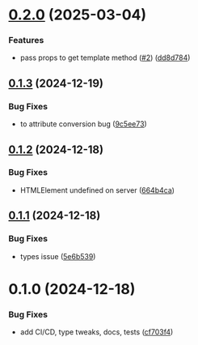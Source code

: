 # [0.2.0](https://github.com/muxinc/ce-la-react/compare/v0.1.3...v0.2.0) (2025-03-04)


### Features

* pass props to get template method ([#2](https://github.com/muxinc/ce-la-react/issues/2)) ([dd8d784](https://github.com/muxinc/ce-la-react/commit/dd8d784bc69de61baf27d2fbe2172f9d84d3589f))



## [0.1.3](https://github.com/muxinc/ce-la-react/compare/v0.1.2...v0.1.3) (2024-12-19)


### Bug Fixes

* to attribute conversion bug ([9c5ee73](https://github.com/muxinc/ce-la-react/commit/9c5ee7328a0fbe6ecd9fec888f7ccca1f3a94934))



## [0.1.2](https://github.com/muxinc/ce-la-react/compare/v0.1.1...v0.1.2) (2024-12-18)


### Bug Fixes

* HTMLElement undefined on server ([664b4ca](https://github.com/muxinc/ce-la-react/commit/664b4cac3a7e18c34ffe445424747789ca33c29c))



## [0.1.1](https://github.com/muxinc/ce-la-react/compare/v0.1.0...v0.1.1) (2024-12-18)


### Bug Fixes

* types issue ([5e6b539](https://github.com/muxinc/ce-la-react/commit/5e6b539984e8174b80bc1506af5bde05c9bae1e2))



# 0.1.0 (2024-12-18)


### Bug Fixes

* add CI/CD, type tweaks, docs, tests ([cf703f4](https://github.com/muxinc/ce-la-react/commit/cf703f4bb248abd66be11c5bc87453f3e9b95937))



